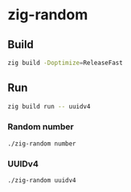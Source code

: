 # zig-random

## Build

```bash
zig build -Doptimize=ReleaseFast
```

## Run

```bash
zig build run -- uuidv4
```

### Random number

```
./zig-random number
```

### UUIDv4

```
./zig-random uuidv4
```